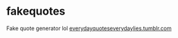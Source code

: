# fakequotes
Fake quote generator
lol [everydayquoteseverydaylies.tumblr.com](everydayquoteseverydaylies.tumblr.com)
